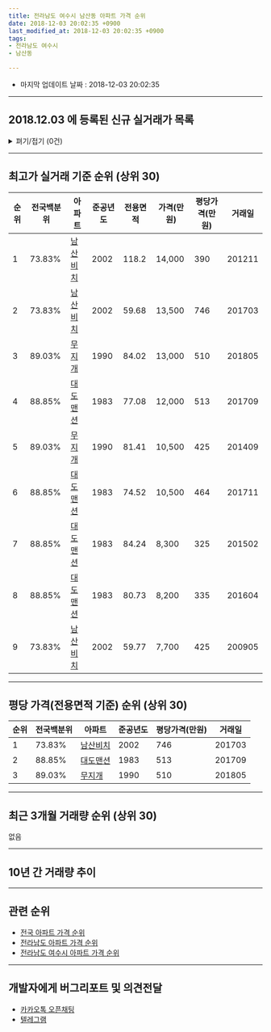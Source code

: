 ```yaml
---
title: 전라남도 여수시 남산동 아파트 가격 순위
date: 2018-12-03 20:02:35 +0900
last_modified_at: 2018-12-03 20:02:35 +0900
tags:
- 전라남도 여수시
- 남산동

---
```


* 마지막 업데이트 날짜 : 2018-12-03 20:02:35

---

## 2018.12.03 에 등록된 신규 실거래가 목록

<details>
<summary>펴기/접기 (0건)</summary>
<div markdown="1">

|아파트|전국백분위|준공년도|전용면적|가격(만원)|평당가격(만원)|거래일|
|---|---|---|---|---|---|---|
|없음|||||||


</div>
</details>

---

## 최고가 실거래 기준 순위 (상위 30)


|순위|전국백분위|아파트|준공년도|전용면적|가격(만원)|평당가격(만원)|거래일|
|---|---|---|---|---|---|---|---|
|1|73.83%|[남산비치](https://search.naver.com/search.naver?query=%EC%A0%84%EB%9D%BC%EB%82%A8%EB%8F%84+%EC%97%AC%EC%88%98%EC%8B%9C+%EB%82%A8%EC%82%B0%EB%8F%99+%EB%82%A8%EC%82%B0%EB%B9%84%EC%B9%98)|2002|118.2|14,000|390|201211|
|2|73.83%|[남산비치](https://search.naver.com/search.naver?query=%EC%A0%84%EB%9D%BC%EB%82%A8%EB%8F%84+%EC%97%AC%EC%88%98%EC%8B%9C+%EB%82%A8%EC%82%B0%EB%8F%99+%EB%82%A8%EC%82%B0%EB%B9%84%EC%B9%98)|2002|59.68|13,500|746|201703|
|3|89.03%|[무지개](https://search.naver.com/search.naver?query=%EC%A0%84%EB%9D%BC%EB%82%A8%EB%8F%84+%EC%97%AC%EC%88%98%EC%8B%9C+%EB%82%A8%EC%82%B0%EB%8F%99+%EB%AC%B4%EC%A7%80%EA%B0%9C)|1990|84.02|13,000|510|201805|
|4|88.85%|[대도맨션](https://search.naver.com/search.naver?query=%EC%A0%84%EB%9D%BC%EB%82%A8%EB%8F%84+%EC%97%AC%EC%88%98%EC%8B%9C+%EB%82%A8%EC%82%B0%EB%8F%99+%EB%8C%80%EB%8F%84%EB%A7%A8%EC%85%98)|1983|77.08|12,000|513|201709|
|5|89.03%|[무지개](https://search.naver.com/search.naver?query=%EC%A0%84%EB%9D%BC%EB%82%A8%EB%8F%84+%EC%97%AC%EC%88%98%EC%8B%9C+%EB%82%A8%EC%82%B0%EB%8F%99+%EB%AC%B4%EC%A7%80%EA%B0%9C)|1990|81.41|10,500|425|201409|
|6|88.85%|[대도맨션](https://search.naver.com/search.naver?query=%EC%A0%84%EB%9D%BC%EB%82%A8%EB%8F%84+%EC%97%AC%EC%88%98%EC%8B%9C+%EB%82%A8%EC%82%B0%EB%8F%99+%EB%8C%80%EB%8F%84%EB%A7%A8%EC%85%98)|1983|74.52|10,500|464|201711|
|7|88.85%|[대도맨션](https://search.naver.com/search.naver?query=%EC%A0%84%EB%9D%BC%EB%82%A8%EB%8F%84+%EC%97%AC%EC%88%98%EC%8B%9C+%EB%82%A8%EC%82%B0%EB%8F%99+%EB%8C%80%EB%8F%84%EB%A7%A8%EC%85%98)|1983|84.24|8,300|325|201502|
|8|88.85%|[대도맨션](https://search.naver.com/search.naver?query=%EC%A0%84%EB%9D%BC%EB%82%A8%EB%8F%84+%EC%97%AC%EC%88%98%EC%8B%9C+%EB%82%A8%EC%82%B0%EB%8F%99+%EB%8C%80%EB%8F%84%EB%A7%A8%EC%85%98)|1983|80.73|8,200|335|201604|
|9|73.83%|[남산비치](https://search.naver.com/search.naver?query=%EC%A0%84%EB%9D%BC%EB%82%A8%EB%8F%84+%EC%97%AC%EC%88%98%EC%8B%9C+%EB%82%A8%EC%82%B0%EB%8F%99+%EB%82%A8%EC%82%B0%EB%B9%84%EC%B9%98)|2002|59.77|7,700|425|200905|


---

## 평당 가격(전용면적 기준) 순위 (상위 30)


|순위|전국백분위|아파트|준공년도|평당가격(만원)|거래일|
|---|---|---|---|---|---|
|1|73.83%|[남산비치](https://search.naver.com/search.naver?query=%EC%A0%84%EB%9D%BC%EB%82%A8%EB%8F%84+%EC%97%AC%EC%88%98%EC%8B%9C+%EB%82%A8%EC%82%B0%EB%8F%99+%EB%82%A8%EC%82%B0%EB%B9%84%EC%B9%98)|2002|746|201703|
|2|88.85%|[대도맨션](https://search.naver.com/search.naver?query=%EC%A0%84%EB%9D%BC%EB%82%A8%EB%8F%84+%EC%97%AC%EC%88%98%EC%8B%9C+%EB%82%A8%EC%82%B0%EB%8F%99+%EB%8C%80%EB%8F%84%EB%A7%A8%EC%85%98)|1983|513|201709|
|3|89.03%|[무지개](https://search.naver.com/search.naver?query=%EC%A0%84%EB%9D%BC%EB%82%A8%EB%8F%84+%EC%97%AC%EC%88%98%EC%8B%9C+%EB%82%A8%EC%82%B0%EB%8F%99+%EB%AC%B4%EC%A7%80%EA%B0%9C)|1990|510|201805|


---

## 최근 3개월 거래량 순위 (상위 30)

없음

---

## 10년 간 거래량 추이


<div style="width:100%;">
    <canvas id="deal_progress" height="250"></canvas>
</div>

<script>
new Chart(document.getElementById("deal_progress"), {
    type: 'line',
    data: {
        labels: ['200812','200901','200902','200903','200904','200905','200906','200907','200908','200909','200910','200911','200912','201001','201002','201003','201004','201005','201006','201007','201008','201009','201010','201011','201012','201101','201102','201103','201104','201105','201106','201107','201108','201109','201110','201111','201112','201201','201202','201203','201204','201205','201206','201207','201208','201209','201210','201211','201212','201301','201302','201303','201304','201305','201306','201307','201308','201309','201310','201311','201312','201401','201402','201403','201404','201405','201406','201407','201408','201409','201410','201411','201412','201501','201502','201503','201504','201505','201506','201507','201508','201509','201510','201511','201512','201601','201602','201603','201604','201605','201606','201607','201608','201609','201610','201611','201612','201701','201702','201703','201704','201705','201706','201707','201708','201709','201710','201711','201712','201801','201802','201803','201804','201805','201806','201807','201808','201809','201810','201811','201812'],
        datasets: [{
            label: '실거래 수',
            pointRadius: 1,
            data: [0, 1, 0, 0, 0, 3, 0, 0, 0, 0, 0, 1, 0, 0, 2, 0, 0, 1, 1, 0, 1, 0, 1, 1, 0, 0, 0, 0, 0, 1, 0, 0, 0, 0, 1, 2, 0, 0, 1, 0, 1, 1, 0, 0, 0, 0, 0, 1, 0, 0, 1, 1, 1, 0, 1, 0, 0, 0, 2, 0, 1, 1, 0, 1, 0, 0, 0, 0, 0, 2, 0, 0, 0, 0, 1, 0, 1, 1, 1, 1, 0, 1, 1, 0, 0, 0, 0, 0, 1, 0, 1, 1, 0, 0, 1, 0, 0, 0, 1, 1, 1, 0, 1, 0, 0, 1, 0, 1, 0, 0, 0, 0, 0, 1, 0, 0, 0, 0, 0, 0, 0],
            borderColor: "rgba(255, 201, 14, 1)",
            backgroundColor: "rgba(255, 201, 14, 0.5)",
            fill: true,
        }]
    },
    options: {
        responsive: true,
        title: {
            display: true,
            text: '10년간 거래량 추이'
        },
        tooltips: {
            mode: 'index',
            intersect: false,
        },
        hover: {
            mode: 'nearest',
            intersect: true
        },
        scales: {
            xAxes: [{
                display: true,
                scaleLabel: {
                    display: true,
                    labelString: '년/월'
                }
            }],
            yAxes: [{
                display: true,
                ticks: {
                    suggestedMin: 0,
                },
                scaleLabel: {
                    display: true,
                    labelString: '실거래 수'
                }
            }]
        }
    }
});

</script>


---

## 관련 순위

- [전국 아파트 가격 순위](https://inasie.github.io/apt-ranking/전국)
- [전라남도 아파트 가격 순위](https://inasie.github.io/apt-ranking/전라남도)
- [전라남도 여수시 아파트 가격 순위](https://inasie.github.io/apt-ranking/전라남도-여수시)


---

## 개발자에게 버그리포트 및 의견전달

- [카카오톡 오픈채팅](https://open.kakao.com/o/gLJUAP4)
- [텔레그램](https://t.me/inasie)

